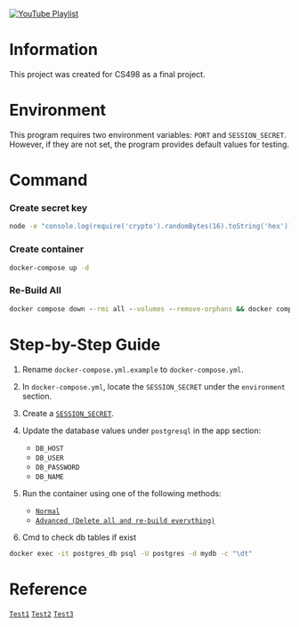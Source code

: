 [![YouTube Playlist](https://img.shields.io/badge/Youtube-Playlist-red)](https://www.youtube.com/playlist?list=PLAIvok8LGm7fkK3J6bWderrS7dxUsYbKw)

# Information

This project was created for CS498 as a final project.

# Environment

This program requires two environment variables: `PORT` and `SESSION_SECRET`. However, if they are not set, the program provides default values for testing.

# Command

### Create secret key

```cmd
node -e "console.log(require('crypto').randomBytes(16).toString('hex'))"
```

### Create container

```cmd
docker-compose up -d
```

### Re-Build All

```cmd
docker compose down --rmi all --volumes --remove-orphans && docker compose build --no-cache && docker compose up -d
```

# Step-by-Step Guide

1. Rename `docker-compose.yml.example` to `docker-compose.yml`.

2. In `docker-compose.yml`, locate the `SESSION_SECRET` under the `environment` section.

3. Create a [`SESSION_SECRET`](#create-secret-key).

4. Update the database values under `postgresql` in the app section:
   - `DB_HOST`
   - `DB_USER`
   - `DB_PASSWORD`
   - `DB_NAME`

5. Run the container using one of the following methods:
   - [`Normal`](#create-container)
   - [`Advanced (Delete all and re-build everything)`](#re-build-all)

6. Cmd to check db tables if exist
```cmd
docker exec -it postgres_db psql -U postgres -d mydb -c "\dt"
```

# Reference

[`Test1`](https://github.com/University-Bangkok-JW/cs498-project-test-3d)
[`Test2`](https://github.com/University-Bangkok-JW/cs498-project-test-3d-2)
[`Test3`](https://github.com/University-Bangkok-JW/cs498-project-test-3d-3)
